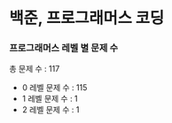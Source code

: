 # 백준, 프로그래머스 코딩
### 프로그래머스 레벨 별 문제 수
총 문제 수 : 117
- 0 레벨 문제 수 : 115
- 1 레벨 문제 수 : 1
- 2 레벨 문제 수 : 1

